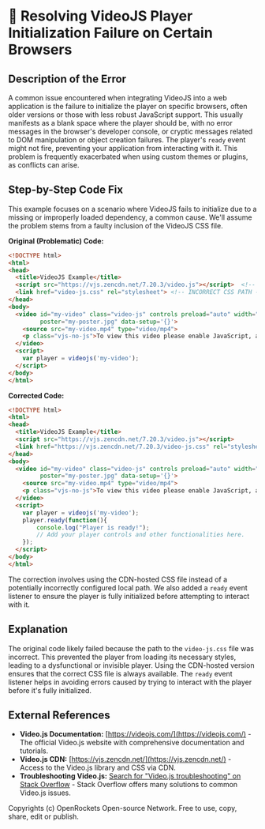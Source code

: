 # 🐞 Resolving VideoJS Player Initialization Failure on Certain Browsers


## Description of the Error

A common issue encountered when integrating VideoJS into a web application is the failure to initialize the player on specific browsers, often older versions or those with less robust JavaScript support. This usually manifests as a blank space where the player should be, with no error messages in the browser's developer console, or cryptic messages related to DOM manipulation or object creation failures.  The player's `ready` event might not fire, preventing your application from interacting with it. This problem is frequently exacerbated when using custom themes or plugins, as conflicts can arise.


## Step-by-Step Code Fix

This example focuses on a scenario where VideoJS fails to initialize due to a missing or improperly loaded dependency, a common cause.  We'll assume the problem stems from a faulty inclusion of the VideoJS CSS file.

**Original (Problematic) Code:**

```html
<!DOCTYPE html>
<html>
<head>
  <title>VideoJS Example</title>
  <script src="https://vjs.zencdn.net/7.20.3/video.js"></script>  <!-- JS library -->
  <link href="video-js.css" rel="stylesheet"> <!-- INCORRECT CSS PATH -->
</head>
<body>
  <video id="my-video" class="video-js" controls preload="auto" width="640" height="360"
         poster="my-poster.jpg" data-setup='{}'>
    <source src="my-video.mp4" type="video/mp4">
    <p class="vjs-no-js">To view this video please enable JavaScript, and consider upgrading to a web browser that supports HTML5 video</p>
  </video>
  <script>
    var player = videojs('my-video');
  </script>
</body>
</html>
```

**Corrected Code:**

```html
<!DOCTYPE html>
<html>
<head>
  <title>VideoJS Example</title>
  <script src="https://vjs.zencdn.net/7.20.3/video.js"></script>
  <link href="https://vjs.zencdn.net/7.20.3/video-js.css" rel="stylesheet"> <!-- CORRECTED CSS PATH -->
</head>
<body>
  <video id="my-video" class="video-js" controls preload="auto" width="640" height="360"
         poster="my-poster.jpg" data-setup='{}'>
    <source src="my-video.mp4" type="video/mp4">
    <p class="vjs-no-js">To view this video please enable JavaScript, and consider upgrading to a web browser that supports HTML5 video</p>
  </video>
  <script>
    var player = videojs('my-video');
    player.ready(function(){
        console.log("Player is ready!");
        // Add your player controls and other functionalities here.
    });
  </script>
</body>
</html>
```

The correction involves using the CDN-hosted CSS file instead of a potentially incorrectly configured local path.  We also added a `ready` event listener to ensure the player is fully initialized before attempting to interact with it.


## Explanation

The original code likely failed because the path to the `video-js.css` file was incorrect. This prevented the player from loading its necessary styles, leading to a dysfunctional or invisible player.  Using the CDN-hosted version ensures that the correct CSS file is always available.  The `ready` event listener helps in avoiding errors caused by trying to interact with the player before it's fully initialized.


## External References

* **Video.js Documentation:** [https://videojs.com/](https://videojs.com/)  -  The official Video.js website with comprehensive documentation and tutorials.
* **Video.js CDN:** [https://vjs.zencdn.net/](https://vjs.zencdn.net/) -  Access to the Video.js library and CSS via CDN.
* **Troubleshooting Video.js:**  [Search for "Video.js troubleshooting" on Stack Overflow](https://stackoverflow.com/search?q=video.js+troubleshooting) - Stack Overflow offers many solutions to common Video.js issues.


Copyrights (c) OpenRockets Open-source Network. Free to use, copy, share, edit or publish.

